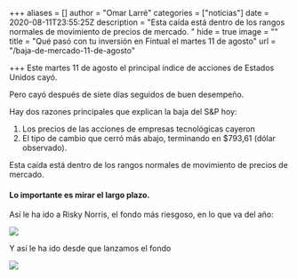 +++
aliases = []
author = "Omar Larré"
categories = ["noticias"]
date = 2020-08-11T23:55:25Z
description = "Esta caída está dentro de los rangos normales de movimiento de precios de mercado. "
hide = true
image = ""
title = "Qué pasó con tu inversión en Fintual el martes 11 de agosto"
url = "/baja-de-mercado-11-de-agosto"

+++
Este martes 11 de agosto el principal índice de acciones de Estados Unidos cayó.

Pero cayó después de siete días seguidos de buen desempeño.

Hay dos razones principales que explican la baja del S&P hoy:

1. Los precios de las acciones de empresas tecnológicas cayeron
2. El tipo de cambio que cerró más abajo, terminando en $793,61 (dólar observado).

Esta caída está dentro de los rangos normales de movimiento de precios de mercado.

#### Lo importante es mirar el largo plazo.

Así le ha ido a Risky Norris, el fondo más riesgoso, en lo que va del año:

![](/uploads/2020-08-12/norris-ytd-q0-agosto.png)

Y así le ha ido desde que lanzamos el fondo

![](/uploads/2020-08-12/norris-alltime.png)
